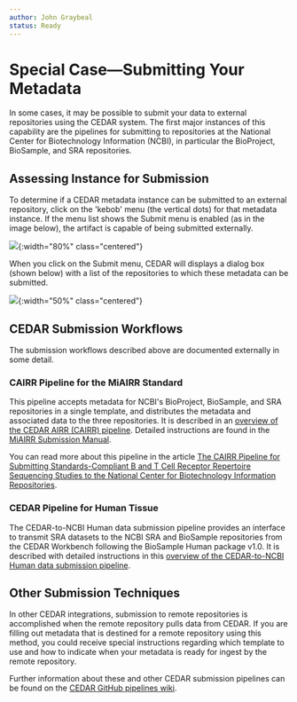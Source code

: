 ```yaml
---
author: John Graybeal
status: Ready
---
```

# Special Case—Submitting Your Metadata

In some cases, it may be possible to submit your data to external repositories
using the CEDAR system. 
The first major instances of this capability are the pipelines for submitting to repositories
at the National Center for Biotechnology Information (NCBI), 
in particular the BioProject, BioSample, and SRA repositories.

## **Assessing Instance for Submission** 

To determine if a CEDAR metadata instance can be submitted to an external repository,
click on the 'kebob' menu (the vertical dots) for that metadata instance. 
If the menu list shows the Submit menu is enabled (as in the image below),
the artifact is capable of being submitted externally.

![](https://github.com/metadatacenter/cedar-manual/raw/master/docs/assets/imgs/submit-metadata-externally-menu-20191126.png){:width="80%" class="centered"}

When you click on the Submit menu, CEDAR will displays a dialog box (shown below) with a list of the repositories to which these metadata can be submitted. 

![](https://github.com/metadatacenter/cedar-manual/raw/master/docs/assets/imgs/submit-metadata-externally-dialog-box-20191126.png){:width="50%" class="centered"}

## **CEDAR Submission Workflows**

The submission workflows described above are documented externally in some detail.

### CAIRR Pipeline for the MiAIRR Standard

This pipeline accepts metadata for NCBI's BioProject, BioSample, and SRA repositories
in a single template, and distributes the metadata and associated data to the three repositories.
It is described in an [overview of the CEDAR AIRR (CAIRR) pipeline](http://docs.airr-community.org/en/latest/cairr/overview.html).
Detailed instructions are found in the [MiAIRR Submission Manual](http://docs.airr-community.org/en/latest/miairr/manual_miairr_ncbi.html#miairr-ncbi-submission-manual-option-1).

You can read more about this pipeline in the article [The CAIRR Pipeline for Submitting Standards-Compliant B and T Cell Receptor Repertoire Sequencing Studies to the National Center for Biotechnology Information Repositories](https://www.ncbi.nlm.nih.gov/pmc/articles/PMC6105692/).

### CEDAR Pipeline for Human Tissue

The CEDAR-to-NCBI Human data submission pipeline provides an interface to transmit SRA datasets to the NCBI SRA and BioSample repositories from the CEDAR Workbench following the BioSample Human package v1.0.
It is described with detailed instructions in this [overview of the CEDAR-to-NCBI Human data submission pipeline](https://github.com/metadatacenter/pipelines/wiki/CEDAR_to_NCBI_Human-Pipeline).

## Other Submission Techniques

In other CEDAR integrations, submission to remote repositories is accomplished when
the remote repository pulls data from CEDAR. 
If you are filling out metadata that is destined for a remote repository using this method,
you could receive special instructions regarding which template to use and how to 
indicate when your metadata is ready for ingest by the remote repository.

Further information about these and other CEDAR submission pipelines can be found on the [CEDAR GitHub pipelines wiki](https://github.com/metadatacenter/pipelines/wiki).






